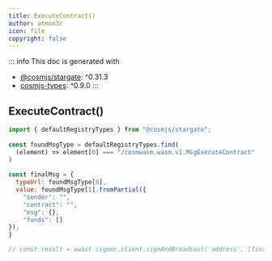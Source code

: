 ```yaml
---
title: ExecuteContract()
author: atmon3r
icon: file
copyright: false
---
```


::: info
This doc is generated with 
- [@cosmjs/stargate](https://www.npmjs.com/package/@cosmjs/stargate): ^0.31.3
- [cosmjs-types](https://www.npmjs.com/package/cosmjs-types): ^0.9.0
:::
  
## ExecuteContract()
 
```js
import { defaultRegistryTypes } from "@cosmjs/stargate";
 
const foundMsgType = defaultRegistryTypes.find(
  (element) => element[0] === "/cosmwasm.wasm.v1.MsgExecuteContract"
)
  
const finalMsg = {
  typeUrl: foundMsgType[0],
  value: foundMsgType[1].fromPartial({
    "sender": "",
    "contract": "",
    "msg": {},
    "funds": []
}),
}

// const result = await signer.client.signAndBroadcast('address', [finalMsg], "auto", "")
 
```
   

